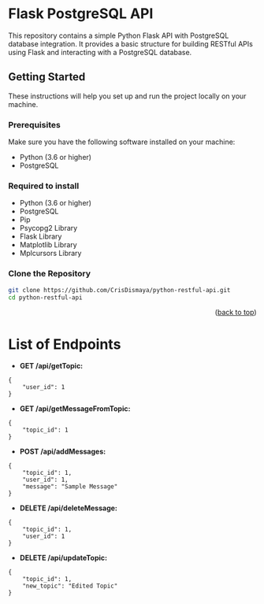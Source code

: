 # Flask PostgreSQL API

This repository contains a simple Python Flask API with PostgreSQL database integration. It provides a basic structure for building RESTful APIs using Flask and interacting with a PostgreSQL database.

## Getting Started

These instructions will help you set up and run the project locally on your machine.

### Prerequisites

Make sure you have the following software installed on your machine:

- Python (3.6 or higher)
- PostgreSQL

### Required to install
- Python (3.6 or higher)
- PostgreSQL
- Pip
- Psycopg2 Library
- Flask Library
- Matplotlib Library
- Mplcursors Library

### Clone the Repository

```bash
git clone https://github.com/CrisDismaya/python-restful-api.git
cd python-restful-api
```

<p align="right">(<a href="#readme-top">back to top</a>)</p>

# List of Endpoints

- **GET /api/getTopic:**
```
{
    "user_id": 1
}
```

- **GET /api/getMessageFromTopic:**
```
{
    "topic_id": 1
}
```

- **POST /api/addMessages:**
```
{
    "topic_id": 1,
    "user_id": 1,
    "message": "Sample Message"
}
```

- **DELETE /api/deleteMessage:**
```
{
    "topic_id": 1,
    "user_id": 1
}
```

- **DELETE /api/updateTopic:**
```
{
    "topic_id": 1,
    "new_topic": "Edited Topic"
}
```